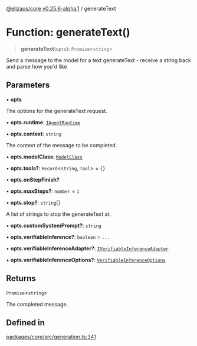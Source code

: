 [@elizaos/core v0.25.6-alpha.1](../index.md) / generateText

# Function: generateText()

> **generateText**(`opts`): `Promise`\<`string`\>

Send a message to the model for a text generateText - receive a string back and parse how you'd like

## Parameters

• **opts**

The options for the generateText request.

• **opts.runtime**: [`IAgentRuntime`](../interfaces/IAgentRuntime.md)

• **opts.context**: `string`

The context of the message to be completed.

• **opts.modelClass**: [`ModelClass`](../enumerations/ModelClass.md)

• **opts.tools?**: `Record`\<`string`, `Tool`\> = `{}`

• **opts.onStepFinish?**

• **opts.maxSteps?**: `number` = `1`

• **opts.stop?**: `string`[]

A list of strings to stop the generateText at.

• **opts.customSystemPrompt?**: `string`

• **opts.verifiableInference?**: `boolean` = `...`

• **opts.verifiableInferenceAdapter?**: [`IVerifiableInferenceAdapter`](../interfaces/IVerifiableInferenceAdapter.md)

• **opts.verifiableInferenceOptions?**: [`VerifiableInferenceOptions`](../interfaces/VerifiableInferenceOptions.md)

## Returns

`Promise`\<`string`\>

The completed message.

## Defined in

[packages/core/src/generation.ts:341](https://github.com/divine-comedian/eliza/blob/main/packages/core/src/generation.ts#L341)
